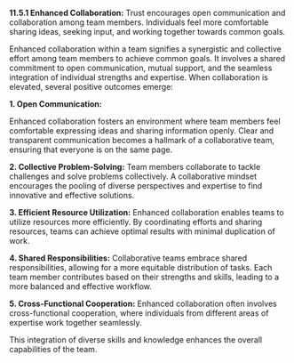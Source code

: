 
**11.5.1 Enhanced Collaboration:**
Trust encourages open communication and collaboration among team members.
 Individuals feel more comfortable sharing ideas, seeking input, and working together towards common goals.

Enhanced collaboration within a team signifies a synergistic and collective effort among team members to achieve common goals. It involves a shared commitment to open communication, mutual support, and the seamless integration of individual strengths and expertise. When collaboration is elevated, several positive outcomes emerge:

**1. Open Communication:**

Enhanced collaboration fosters an environment where team members feel comfortable expressing ideas and sharing information openly.
 Clear and transparent communication becomes a hallmark of a collaborative team, ensuring that everyone is on the same page.

**2. Collective Problem-Solving:**
Team members collaborate to tackle challenges and solve problems collectively.
 A collaborative mindset encourages the pooling of diverse perspectives and expertise to find innovative and effective solutions.

**3. Efficient Resource Utilization:**
Enhanced collaboration enables teams to utilize resources more efficiently.
By coordinating efforts and sharing resources, teams can achieve optimal results with minimal duplication of work.


**4. Shared Responsibilities:**
 Collaborative teams embrace shared responsibilities, allowing for a more equitable distribution of tasks.
Each team member contributes based on their strengths and skills, leading to a more balanced and effective workflow.

**5. Cross-Functional Cooperation:**
Enhanced collaboration often involves cross-functional cooperation, where individuals from different areas of expertise work together seamlessly.

This integration of diverse skills and knowledge enhances the overall capabilities of the team.

